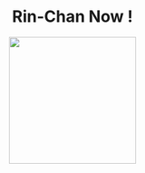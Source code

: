 <h1 align="center">
Rin-Chan Now !
</h1>

<p align="center">
    <a href="https://discord.gg/ZF3bjkr">
        <img width="224" height="224" src="https://i.imgur.com/tMLipf5.png">
    </a>
</p>